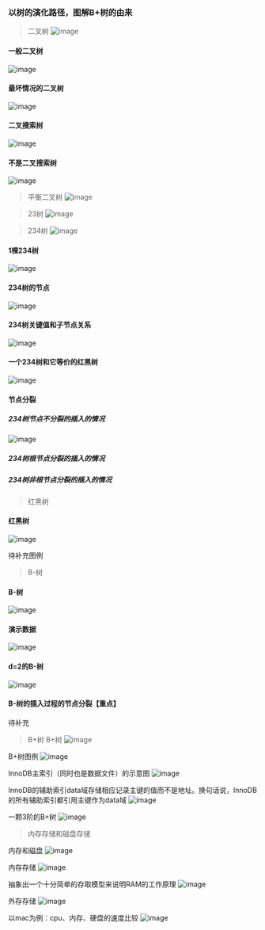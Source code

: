 ### 以树的演化路径，图解B+树的由来

> 二叉树
![image](https://github.com/aurorajake/aurorajake.github.io/blob/master/图例/二叉搜索树-1.jpeg)

#### 一般二叉树
![image](https://github.com/aurorajake/aurorajake.github.io/blob/master/图例/1-一般二叉树.jpeg)

#### 最坏情况的二叉树
![image](https://github.com/aurorajake/aurorajake.github.io/blob/master/图例/2-最坏情况的二叉树.jpeg)


#### 二叉搜索树
![image](https://github.com/aurorajake/aurorajake.github.io/blob/master/图例/3-二叉搜索树.jpeg)


#### 不是二叉搜索树
![image](https://github.com/aurorajake/aurorajake.github.io/blob/master/图例/3-2-不是二叉搜索树.jpeg)



> 平衡二叉树
![image](https://github.com/aurorajake/aurorajake.github.io/blob/master/图例/平衡二叉树-2.jpeg)


> 23树
![image](https://github.com/aurorajake/aurorajake.github.io/blob/master/图例/23树-3.jpeg)


> 234树
![image](https://github.com/aurorajake/aurorajake.github.io/blob/master/图例/234树-4.jpeg)

#### 1棵234树
![image](https://github.com/aurorajake/aurorajake.github.io/blob/master/图例/8-1棵234树.jpeg)

#### 234树的节点
![image](https://github.com/aurorajake/aurorajake.github.io/blob/master/图例/8-234树中的节点.jpeg)

#### 234树关键值和子节点关系
![image](https://github.com/aurorajake/aurorajake.github.io/blob/master/图例/9-234树关键值和子节点关系.jpeg)

#### 一个234树和它等价的红黑树
![image](https://github.com/aurorajake/aurorajake.github.io/blob/master/图例/8-一个234树和它等价的红黑树.jpeg)

#### 节点分裂
##### 234树节点不分裂的插入的情况
![image](https://github.com/aurorajake/aurorajake.github.io/blob/master/图例/9-234树节点不分裂的插入情况.jpeg)

##### 234树根节点分裂的插入的情况
##### 234树非根节点分裂的插入的情况


> 红黑树

#### 红黑树
![image](https://github.com/aurorajake/aurorajake.github.io/blob/master/图例/红黑树-5.jpeg)

待补充图例

> B-树

#### B-树
![image](https://github.com/aurorajake/aurorajake.github.io/blob/master/图例/B-树-6.jpeg)

#### 演示数据
![image](https://github.com/aurorajake/aurorajake.github.io/blob/master/图例/实例数据.png)

#### d=2的B-树
![image](https://github.com/aurorajake/aurorajake.github.io/blob/master/图例/4-d=2的B-Tree.jpeg)

#### B-树的插入过程的节点分裂【重点】
待补充



> B+树
B+树
![image](https://github.com/aurorajake/aurorajake.github.io/blob/master/图例/B+树-7.jpeg)

B+树图例
![image](https://github.com/aurorajake/aurorajake.github.io/blob/master/图例/5-B+Tree.jpeg)

InnoDB主索引（同时也是数据文件）的示意图
![image](https://github.com/aurorajake/aurorajake.github.io/blob/master/图例/6-InnoDB主索引（同时也是数据文件）的示意图.png)

InnoDB的辅助索引data域存储相应记录主键的值而不是地址。换句话说，InnoDB的所有辅助索引都引用主键作为data域
![image](https://github.com/aurorajake/aurorajake.github.io/blob/master/图例/7-InnoDB的辅助索引data域存储相应记录主键的值而不是地址。换句话说，InnoDB的所有辅助索引都引用主键作为data域.png)

一颗3阶的B+树
![image](https://github.com/aurorajake/aurorajake.github.io/blob/master/图例/1棵3阶的B+树.jpeg)


> 内存存储和磁盘存储

内存和磁盘
![image](https://github.com/aurorajake/aurorajake.github.io/blob/master/图例/图例：内存存储和磁盘存储.jpeg)


内存存储
![image](https://github.com/aurorajake/aurorajake.github.io/blob/master/图例/内存存储-9.jpeg)


抽象出一个十分简单的存取模型来说明RAM的工作原理
![image](https://github.com/aurorajake/aurorajake.github.io/blob/master/图例/抽象出一个十分简单的存取模型来说明RAM的工作原理.png)



外存存储
![image](https://github.com/aurorajake/aurorajake.github.io/blob/master/图例/外部存储-8.jpeg)


以mac为例：cpu、内存、硬盘的速度比较
![image](https://github.com/aurorajake/aurorajake.github.io/blob/master/图例/以mac为例：cpu、内存、硬盘的速度.jpeg)

